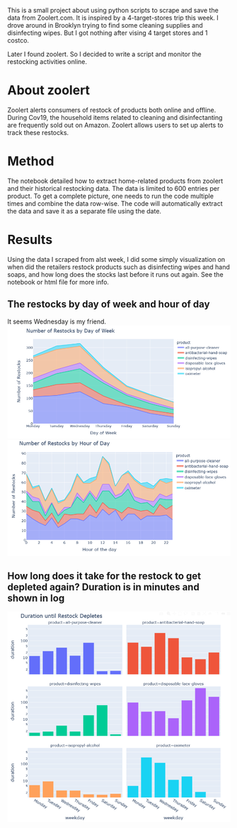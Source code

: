 
This is a small project about using python scripts to scrape and save the data from Zoolert.com. It is inspired by a 4-target-stores trip this week. I drove around in Brooklyn trying to find some cleaning supplies and disinfecting wipes. But I got nothing after vising 4 target stores and 1 costco. 

Later I found zoolert. So I decided to write a script and monitor the restocking activities online. 


# About zoolert
Zoolert alerts consumers of restock of products both online and offline. During Cov19, the household items related to cleaning and disinfectanting are frequently sold out on Amazon. Zoolert allows users to set up alerts to track these restocks. 


# Method

The notebook detailed how to extract home-related products from zoolert and their historical restocking data. The data is limited to 600 entries per product. To get a complete picture, one needs to run the code multiple times and combine the data row-wise. The code will automatically extract the data and save it as a separate file using the date. 

# Results

Using the data I scraped from alst week, I did some simply visualization on when did the retailers restock products such as disinfecting wipes and hand soaps, and how long does the stocks last before it runs out again. See the notebook or html file for more info. 

## The restocks by day of week and hour of day 
It seems Wednesday is my friend. 
![](n_restocks.PNG)
![](n_restocks_hour.PNG)

## How long does it take for the restock to get depleted again? Duration is in minutes and shown in log
![](duration.PNG)

